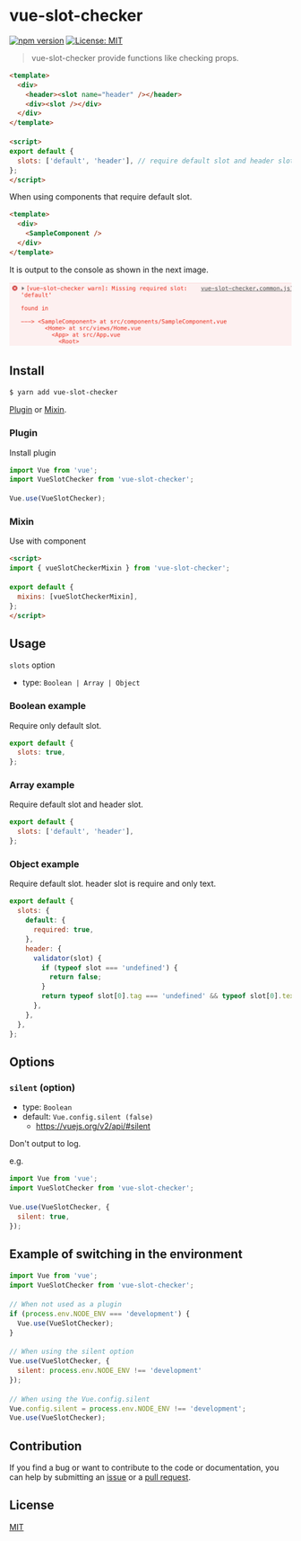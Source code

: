 # vue-slot-checker

[![npm version](https://badge.fury.io/js/vue-slot-checker.svg)](https://badge.fury.io/js/vue-slot-checker)
[![License: MIT](https://img.shields.io/badge/License-MIT-green.svg)](https://opensource.org/licenses/MIT)

> vue-slot-checker provide functions like checking props.

```html
<template>
  <div>
    <header><slot name="header" /></header>
    <div><slot /></div>
  </div>
</template>

<script>
export default {
  slots: ['default', 'header'], // require default slot and header slot
};
</script>
```

When using components that require default slot.

```HTML
<template>
  <div>
    <SampleComponent />
  </div>
</template>
```

It is output to the console as shown in the next image.

<img src="docs/images/screenshot.png" alt="Outputting to the console" width="600">


## Install

```bash
$ yarn add vue-slot-checker
```

[Plugin](#Plugin) or [Mixin](#Mixin).

### Plugin

Install plugin

```JavaScript
import Vue from 'vue';
import VueSlotChecker from 'vue-slot-checker';
 
Vue.use(VueSlotChecker);
```

### Mixin

Use with component

```HTML
<script>
import { vueSlotCheckerMixin } from 'vue-slot-checker';

export default {
  mixins: [vueSlotCheckerMixin],
};
</script>
```

## Usage

`slots` option

- type: `Boolean | Array | Object`

### Boolean example

Require only default slot.

```js
export default {
  slots: true,
};
```

### Array example

Require default slot and header slot.

```js
export default {
  slots: ['default', 'header'],
};
```

### Object example

Require default slot.
header slot is require and only text.

```js
export default {
  slots: {
    default: {
      required: true,
    },
    header: {
      validator(slot) {
        if (typeof slot === 'undefined') {
          return false;
        }
        return typeof slot[0].tag === 'undefined' && typeof slot[0].text === 'string';
      },
    },
  },
};
```

## Options

### `silent` (option)

- type: `Boolean`
- default: `Vue.config.silent (false)`
  - https://vuejs.org/v2/api/#silent

Don't output to log.

e.g.

```JavaScript
import Vue from 'vue';
import VueSlotChecker from 'vue-slot-checker';
 
Vue.use(VueSlotChecker, {
  silent: true,
});
```

## Example of switching in the environment

```JavaScript
import Vue from 'vue';
import VueSlotChecker from 'vue-slot-checker';

// When not used as a plugin
if (process.env.NODE_ENV === 'development') {
  Vue.use(VueSlotChecker);
}

// When using the silent option
Vue.use(VueSlotChecker, {
  silent: process.env.NODE_ENV !== 'development'
});

// When using the Vue.config.silent
Vue.config.silent = process.env.NODE_ENV !== 'development';
Vue.use(VueSlotChecker);
```

## Contribution

If you find a bug or want to contribute to the code or documentation, you can help by submitting an [issue](https://github.com/mya-ake/vue-slot-checker/issues) or a [pull request](https://github.com/mya-ake/vue-slot-checker/pulls).

## License

[MIT](https://github.com/mya-ake/vue-slot-checker/blob/master/LICENSE)
